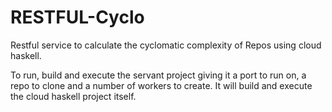 # RESTFUL-Cyclo
Restful service to calculate the cyclomatic complexity of Repos using cloud haskell.

To run, build and execute the servant project giving it a port to run on, a repo to clone and a number of workers to create. It will build
and execute the cloud haskell project itself.

